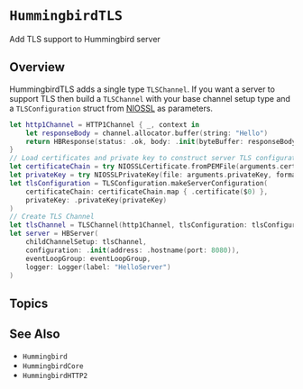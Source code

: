 # ``HummingbirdTLS``

Add TLS support to Hummingbird server

## Overview

HummingbirdTLS adds a single type ``TLSChannel``. If you want a server to support TLS then build a ``TLSChannel`` with your base channel setup type and a `TLSConfiguration` struct from [NIOSSL](https://github.com/apple/swift-nio-ssl) as parameters.

```swift
let http1Channel = HTTP1Channel { _, context in
    let responseBody = channel.allocator.buffer(string: "Hello")
    return HBResponse(status: .ok, body: .init(byteBuffer: responseBody))
}
// Load certificates and private key to construct server TLS configuration
let certificateChain = try NIOSSLCertificate.fromPEMFile(arguments.certificateChain)
let privateKey = try NIOSSLPrivateKey(file: arguments.privateKey, format: .pem)
let tlsConfiguration = TLSConfiguration.makeServerConfiguration(
    certificateChain: certificateChain.map { .certificate($0) },
    privateKey: .privateKey(privateKey)
)
// Create TLS Channel
let tlsChannel = TLSChannel(http1Channel, tlsConfiguration: tlsConfiguration)
let server = HBServer(
    childChannelSetup: tlsChannel,
    configuration: .init(address: .hostname(port: 8080)),
    eventLoopGroup: eventLoopGroup,
    logger: Logger(label: "HelloServer")
)
```

## Topics

## See Also

- ``Hummingbird``
- ``HummingbirdCore``
- ``HummingbirdHTTP2``